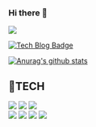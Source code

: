 ### Hi there 👋

<!--
**ejxzhn22/ejxzhn22** is a ✨ _special_ ✨ repository because its `README.md` (this file) appears on your GitHub profile.

Here are some ideas to get you started:

- 🔭 I’m currently working on ...
- 🌱 I’m currently learning ...
- 👯 I’m looking to collaborate on ...
- 🤔 I’m looking for help with ...
- 💬 Ask me about ...
- 📫 How to reach me: ...
- 😄 Pronouns: ...
- ⚡ Fun fact: ...
-->
<img src="https://img.shields.io/badge/Android-3DDC84?style=flat-square&logo=Android&logoColor=white"/>

 [![Tech Blog Badge](http://img.shields.io/badge/-Tech%20blog-black?style=flat-square&logo=github&link=https://ejxzhn22.github.io/)](https://ejxzhn22.github.io/)
	
[![Anurag's github stats](https://github-readme-stats.vercel.app/api?username=ejxzhn22)](https://github.com/anuraghazra/github-readme-stats)

<h2>🌈TECH</h2>

<img src="https://img.shields.io/badge/JAVA-007396?style=flat-square&logo=Java&logoColor=white"/></a>
	<img src="https://img.shields.io/badge/Spring Boot-6DB33F?style=flat-square&logo=Spring Boot&logoColor=white"/></a>
	<img src="https://img.shields.io/badge/MySQL-4479A1?style=flat-square&logo=MySQL&logoColor=white"/></a>
<br/>
<img src="https://img.shields.io/badge/HTML5-E34F26?style=flat-square&logo=html5&logoColor=white"/></a>
	<img src="https://img.shields.io/badge/CSS-1572B6?style=flat-square&logo=CSS3&logoColor=white"/></a>
	<img src="https://img.shields.io/badge/JavaScript-F7DF1E?style=flat-square&logo=JavaScript&logoColor=white"/></a>
	<img src="https://img.shields.io/badge/jQuery-0769AD?style=flat-square&logo=jQuery&logoColor=white"/></a>



